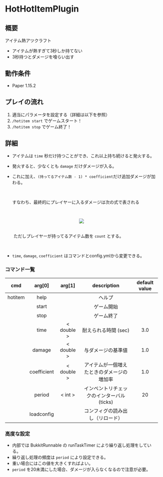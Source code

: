 # HotHotItemPlugin

## 概要

アイテム熱アツクラフト

- アイテムが熱すぎて3秒しか持てない
- 3秒持つとダメージを喰らい出す

## 動作条件

- Paper 1.15.2

## プレイの流れ

1. 適当にパラメータを設定する（詳細は以下を参照）
1. `/hotitem start` でゲームスタート！
1. `/hotitem stop` でゲーム終了！

## 詳細

- アイテムは `time` 秒だけ持つことができ、これ以上持ち続けると発火する。
- 発火すると、少なくとも `damage` だけダメージが入る。
- これに加え、` (持ってるアイテム数 - 1) * coefficient `だけ追加ダメージが加わる。

  <br/>
  
  すなわち、最終的にプレイヤーに入るダメージは次の式で表される
  
  <br/>
<div align="center">
  <img src="https://latex.codecogs.com/png.latex?given\_damage=coefficient\times(count-1)&plus;damage" />
</div>
  <br/>

　　ただしプレイヤーが持ってるアイテム数を `count` とする。
  
  <br/>

- `time`, `damage`, `coefficient` はコマンドとconfig.ymlから変更できる。

### コマンド一覧

| cmd | arg[0] | arg[1] | description | default value |
| :---: | :---: | :---: | :---: | :---: | 
| hotitem | help | | ヘルプ |  |
|  | start |  | ゲーム開始 | |
|  | stop |  | ゲーム終了 | |
|  | time | < double > | 耐えられる時間 (sec) | 3.0 |
|  | damage | < double > | 与ダメージの基準値 | 1.0 |
|  | coefficient | < double > | アイテムが一個増えたときのダメージの増加率 | 1.0 |
|  | period | < int > | インベントリチェックのインターバル (ticks) | 20 |
|  | loadconfig |  | コンフィグの読み出し（リロード） |  |


### 高度な設定

- 内部では BukkitRunnable の runTaskTimer により繰り返し処理をしている。
- 繰り返し処理の頻度は `period` により設定できる。
- 重い場合にはこの値を大きくすればよい。
- `period` を20未満にした場合、ダメージが入らなくなるので注意が必要。